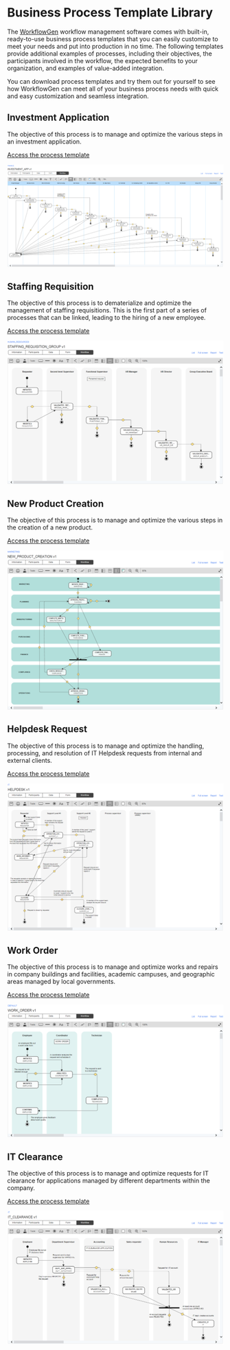 # Business Process Template Library

The [WorkflowGen](https://www.workflowgen.com/) workflow management software comes with built-in, ready-to-use business process templates that you can easily customize to meet your needs and put into production in no time. The following templates provide additional examples of processes, including their objectives, the participants involved in the workflow, the expected benefits to your organization, and examples of value-added integration.

You can download process templates and try them out for yourself to see how WorkflowGen can meet all of your business process needs with quick and easy customization and seamless integration.

## Investment Application

The objective of this process is to manage and optimize the various steps in an investment application.<br />

[Access the process template](investment-application/README.md)

![Investment application workflow](investment-application/assets/investment-app-workflow.png)

## Staffing Requisition

The objective of this process is to dematerialize and optimize the management of staffing requisitions. This is the first part of a series of processes that can be linked, leading to the hiring of a new employee.<br />

[Access the process template](staffing-requisition/README.md)

![Staffing requisition workflow](staffing-requisition/assets/staffing-requisition-workflow.png)

## New Product Creation

The objective of this process is to manage and optimize the various steps in the creation of a new product.<br />

[Access the process template](product-creation/README.md)

![New product creation workflow](product-creation/assets/new-prod-creation-workflow.png)

## Helpdesk Request

The objective of this process is to manage and optimize the handling, processing, and resolution of IT Helpdesk requests from internal and external clients.<br />

[Access the process template](helpdesk-request/README.md)

![Helpdesk workflow](helpdesk-request/assets/helpdesk-workflow.png)

## Work Order

The objective of this process is to manage and optimize works and repairs in company buildings and facilities, academic campuses, and geographic areas managed by local governments.<br />

[Access the process template](work-order/README.md)

![Work order workflow](work-order/assets/work-order-workflow.png)

## IT Clearance

The objective of this process is to manage and optimize requests for IT clearance for applications managed by different departments within the company.<br />

[Access the process template](it-clearance/README.md)

![IT Clearance workflow](it-clearance/assets/IT-clearance-workflow.png)

